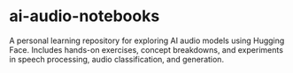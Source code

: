 # ai-audio-notebooks
A personal learning repository for exploring AI audio models using Hugging Face. Includes hands-on exercises, concept breakdowns, and experiments in speech processing, audio classification, and generation.
